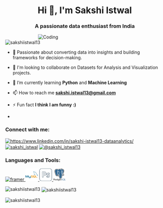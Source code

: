 
<h1 align="center">Hi 👋, I'm Sakshi Istwal</h1>
<h3 align="center">A passionate data enthusiast from India</h3>
<img align="right" alt="Coding" width="400" src="https://user-images.githubusercontent.com/69220037/203141922-dc941a18-63f5-4c8a-9013-86ce406f471d.gif">


<p align="left"> <img src="https://komarev.com/ghpvc/?username=sakshiistwal13&label=Profile%20views&color=0e75b6&style=flat" alt="sakshiistwal13" /> </p>

- 🎯 Passionate about converting data into insights and building frameworks for decision-making.
  
- 🤝 I'm looking to collaborate on Datasets for Analysis and Visualization projects.

- 🌱 I’m currently learning **Python** and **Machine Learning**

- 📫 How to reach me **sakshi.istwal13@gmail.com**

- ⚡ Fun fact **I think I am funny :)**
  
- 

<h3 align="left">Connect with me:</h3>
<p align="left">
<a href="https://linkedin.com/in/https://www.linkedin.com/in/sakshi-istwal13-dataanalytics/" target="blank"><img align="center" src="https://raw.githubusercontent.com/rahuldkjain/github-profile-readme-generator/master/src/images/icons/Social/linked-in-alt.svg" alt="https://www.linkedin.com/in/sakshi-istwal13-dataanalytics/" height="30" width="40" /></a>
<a href="https://instagram.com/sakshi_istwal" target="blank"><img align="center" src="https://raw.githubusercontent.com/rahuldkjain/github-profile-readme-generator/master/src/images/icons/Social/instagram.svg" alt="sakshi_istwal" height="30" width="40" /></a>
<a href="https://www.hackerrank.com/@sakshi_istwal13" target="blank"><img align="center" src="https://raw.githubusercontent.com/rahuldkjain/github-profile-readme-generator/master/src/images/icons/Social/hackerrank.svg" alt="@sakshi_istwal13" height="30" width="40" /></a>
</p>

<h3 align="left">Languages and Tools:</h3>
<p align="left"> <a href="https://www.framer.com/" target="_blank" rel="noreferrer"> <img src="https://www.vectorlogo.zone/logos/framer/framer-icon.svg" alt="framer" width="40" height="40"/> </a> <a href="https://www.mysql.com/" target="_blank" rel="noreferrer"> <img src="https://raw.githubusercontent.com/devicons/devicon/master/icons/mysql/mysql-original-wordmark.svg" alt="mysql" width="40" height="40"/> </a> <a href="https://www.photoshop.com/en" target="_blank" rel="noreferrer"> <img src="https://raw.githubusercontent.com/devicons/devicon/master/icons/photoshop/photoshop-line.svg" alt="photoshop" width="40" height="40"/> </a> <a href="https://www.postgresql.org" target="_blank" rel="noreferrer"> <img src="https://raw.githubusercontent.com/devicons/devicon/master/icons/postgresql/postgresql-original-wordmark.svg" alt="postgresql" width="40" height="40"/> </a> </p>

<p><img align="left" src="https://github-readme-stats.vercel.app/api/top-langs?username=sakshiistwal13&show_icons=true&locale=en&layout=compact" alt="sakshiistwal13" /></p>

<p>&nbsp;<img align="center" src="https://github-readme-stats.vercel.app/api?username=sakshiistwal13&show_icons=true&locale=en" alt="sakshiistwal13" /></p>

<p><img align="center" src="https://github-readme-streak-stats.herokuapp.com/?user=sakshiistwal13&" alt="sakshiistwal13" /></p>

<!--
**Sakshiistwal13/Sakshiistwal13** is a ✨ _special_ ✨ repository because its `README.md` (this file) appears on your GitHub profile.

Here are some ideas to get you started:

- 🔭 I’m currently working on ...
- 🌱 I’m currently learning ...
- 👯 I’m looking to collaborate on ...
- 🤔 I’m looking for help with ...
- 💬 Ask me about ...
- 📫 How to reach me: ...
- 😄 Pronouns: ...
- ⚡ Fun fact: ...
-->
